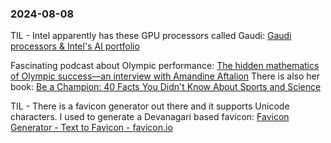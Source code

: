 ### 2024-08-08

TIL - Intel apparently has these GPU processors called Gaudi: [Gaudi processors & Intel's AI portfolio](https://changelog.com/practicalai/281)

Fascinating podcast about Olympic performance: [The hidden mathematics of Olympic success—an interview with Amandine Aftalion](https://www.economist.com/podcasts/2024/08/07/the-hidden-mathematics-of-olympic-success-an-interview-with-amandine-aftalion) There is also her book: [Be a Champion: 40 Facts You Didn't Know About Sports and Science](https://www.amazon.com/gp/product/3031540816)

TIL - There is a favicon generator out there and it supports Unicode characters. I used to generate a Devanagari based favicon: [Favicon Generator - Text to Favicon - favicon.io](https://favicon.io/favicon-generator/)

